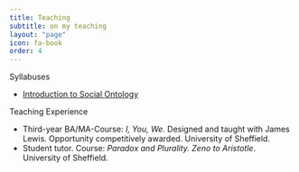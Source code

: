 ```yaml
---
title: Teaching
subtitle: on my teaching
layout: "page"
icon: fa-book
order: 4
---
```


Syllabuses
* [Introduction to Social Ontology](assets/pdf/syllabus_strohmaier.pdf)


Teaching Experience
* Third-year BA/MA-Course: *I, You, We*. Designed and taught with James Lewis. Opportunity competitively awarded. University of Sheffield.
* Student tutor. Course: *Paradox and Plurality. Zeno to Aristotle*. University of Sheffield.